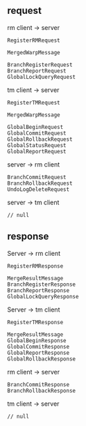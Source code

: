 <!--
    Licensed to the Apache Software Foundation (ASF) under one or more
    contributor license agreements.  See the NOTICE file distributed with
    this work for additional information regarding copyright ownership.
    The ASF licenses this file to You under the Apache License, Version 2.0
    (the "License"); you may not use this file except in compliance with
    the License.  You may obtain a copy of the License at

    http://www.apache.org/licenses/LICENSE-2.0
    
    Unless required by applicable law or agreed to in writing, software
    distributed under the License is distributed on an "AS IS" BASIS,
    WITHOUT WARRANTIES OR CONDITIONS OF ANY KIND, either express or implied.
    See the License for the specific language governing permissions and
    limitations under the License.
-->
## request

rm client -> server

```
RegisterRMRequest

MergedWarpMessage

BranchRegisterRequest
BranchReportRequest
GlobalLockQueryRequest
```

tm client -> server

```
RegisterTMRequest

MergedWarpMessage

GlobalBeginRequest
GlobalCommitRequest
GlobalRollbackRequest
GlobalStatusRequest
GlobalReportRequest
```

server -> rm client

```
BranchCommitRequest
BranchRollbackRequest
UndoLogDeleteRequest
```

server -> tm client

```
// null
```

## response

Server -> rm client

```
RegisterRMResponse

MergeResultMessage
BranchRegisterResponse
BranchReportResponse
GlobalLockQueryResponse
```

Server -> tm client

```
RegisterTMResponse

MergeResultMessage
GlobalBeginResponse
GlobalCommitResponse
GlobalReportResponse
GlobalRollbackResponse
```

rm client -> server

```
BranchCommitResponse
BranchRollbackResponse
```

tm client -> server

```
// null
```

